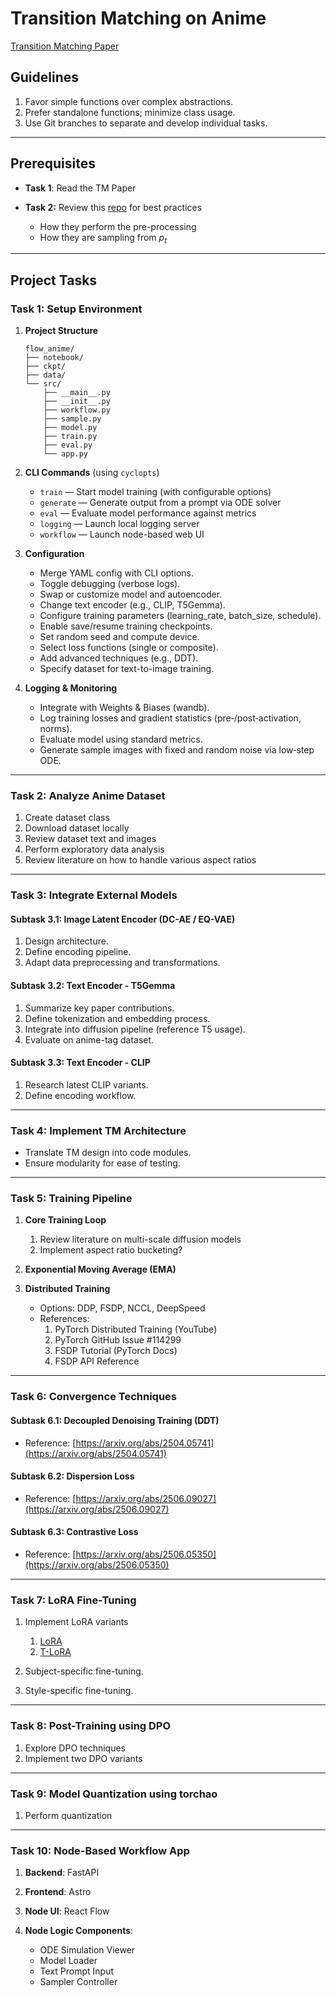 # Transition Matching on Anime

[Transition Matching Paper](https://arxiv.org/abs/2506.23589v1)

## Guidelines

1. Favor simple functions over complex abstractions.
2. Prefer standalone functions; minimize class usage.
3. Use Git branches to separate and develop individual tasks.

---

## Prerequisites

- **Task 1**: Read the TM Paper
- **Task 2:** Review this [repo](https://github.com/gstoica27/DeltaFM) for best practices

  - How they perform the pre-processing
  - How they are sampling from $p_t$

---

## Project Tasks

### Task 1: Setup Environment

1. **Project Structure**

   ```text
   flow_anime/
   ├── notebook/
   ├── ckpt/
   ├── data/
   └── src/
       ├── __main__.py
       ├── __init__.py
       ├── workflow.py
       ├── sample.py
       ├── model.py
       ├── train.py
       ├── eval.py
       └── app.py
   ```

2. **CLI Commands** (using `cyclopts`)

   - `train` — Start model training (with configurable options)
   - `generate` — Generate output from a prompt via ODE solver
   - `eval` — Evaluate model performance against metrics
   - `logging` — Launch local logging server
   - `workflow` — Launch node-based web UI

3. **Configuration**

   - Merge YAML config with CLI options.
   - Toggle debugging (verbose logs).
   - Swap or customize model and autoencoder.
   - Change text encoder (e.g., CLIP, T5Gemma).
   - Configure training parameters (learning_rate, batch_size, schedule).
   - Enable save/resume training checkpoints.
   - Set random seed and compute device.
   - Select loss functions (single or composite).
   - Add advanced techniques (e.g., DDT).
   - Specify dataset for text-to-image training.

4. **Logging & Monitoring**

   - Integrate with Weights & Biases (wandb).
   - Log training losses and gradient statistics (pre‑/post‑activation, norms).
   - Evaluate model using standard metrics.
   - Generate sample images with fixed and random noise via low‑step ODE.

---

### Task 2: Analyze Anime Dataset

1. Create dataset class
2. Download dataset locally
3. Review dataset text and images
4. Perform exploratory data analysis
5. Review literature on how to handle various aspect ratios

---

### Task 3: Integrate External Models

#### Subtask 3.1: Image Latent Encoder (DC-AE / EQ-VAE)

1. Design architecture.
2. Define encoding pipeline.
3. Adapt data preprocessing and transformations.

#### Subtask 3.2: Text Encoder - T5Gemma

1. Summarize key paper contributions.
2. Define tokenization and embedding process.
3. Integrate into diffusion pipeline (reference T5 usage).
4. Evaluate on anime-tag dataset.

#### Subtask 3.3: Text Encoder - CLIP

1. Research latest CLIP variants.
2. Define encoding workflow.

---

### Task 4: Implement TM Architecture

- Translate TM design into code modules.
- Ensure modularity for ease of testing.

---

### Task 5: Training Pipeline

1. **Core Training Loop**

   1. Review literature on multi-scale diffusion models
   2. Implement aspect ratio bucketing?

2. **Exponential Moving Average (EMA)**
3. **Distributed Training**

   - Options: DDP, FSDP, NCCL, DeepSpeed
   - References:
     1. PyTorch Distributed Training (YouTube)
     2. PyTorch GitHub Issue #114299
     3. FSDP Tutorial (PyTorch Docs)
     4. FSDP API Reference

---

### Task 6: Convergence Techniques

#### Subtask 6.1: Decoupled Denoising Training (DDT)

- Reference: [https://arxiv.org/abs/2504.05741](https://arxiv.org/abs/2504.05741)

#### Subtask 6.2: Dispersion Loss

- Reference: [https://arxiv.org/abs/2506.09027](https://arxiv.org/abs/2506.09027)

#### Subtask 6.3: Contrastive Loss

- Reference: [https://arxiv.org/abs/2506.05350](https://arxiv.org/abs/2506.05350)

---

### Task 7: LoRA Fine-Tuning

1. Implement LoRA variants

   1. [LoRA](https://arxiv.org/abs/2106.09685)
   2. [T-LoRA](https://arxiv.org/abs/2507.05964)

2. Subject-specific fine-tuning.
3. Style-specific fine-tuning.

---

### Task 8: Post-Training using DPO

1. Explore DPO techniques
2. Implement two DPO variants

---

### Task 9: Model Quantization using torchao

1. Perform quantization

---

### Task 10: Node-Based Workflow App

1. **Backend**: FastAPI
2. **Frontend**: Astro
3. **Node UI**: React Flow
4. **Node Logic Components**:

   - ODE Simulation Viewer
   - Model Loader
   - Text Prompt Input
   - Sampler Controller
